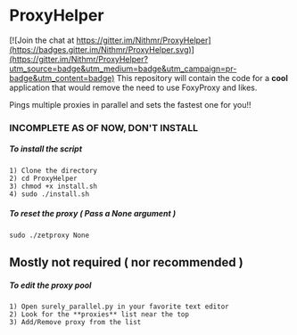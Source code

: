 # ProxyHelper

[![Join the chat at https://gitter.im/Nithmr/ProxyHelper](https://badges.gitter.im/Nithmr/ProxyHelper.svg)](https://gitter.im/Nithmr/ProxyHelper?utm_source=badge&utm_medium=badge&utm_campaign=pr-badge&utm_content=badge)
This repository will contain the code for a **cool** application that would remove the need to use FoxyProxy and likes.


Pings multiple proxies in parallel and sets the fastest one for you!!

### INCOMPLETE AS OF NOW, DON'T INSTALL

##### To install the script
```
1) Clone the directory
2) cd ProxyHelper
3) chmod +x install.sh
4) sudo ./install.sh
```

##### To reset the proxy ( Pass a **None** argument )
```
sudo ./zetproxy None
```

## Mostly not required ( nor recommended )

##### To edit the proxy pool
```
1) Open surely_parallel.py in your favorite text editor
2) Look for the **proxies** list near the top
3) Add/Remove proxy from the list 
```
